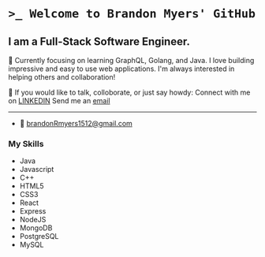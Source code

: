 # `>_ Welcome to Brandon Myers' GitHub`

##   I am a Full-Stack Software Engineer. 

🌱
Currently focusing on learning GraphQL, Golang, and Java.
I love building impressive and easy to use web applications. I'm always interested in helping others and collaboration! 

👯 
If you would like to talk, colloborate, or just say howdy:
Connect with me on [LINKEDIN](https://www.linkedin.com/in/brandon-robert-myers-469a8b121/) 
Send me an [email](mailto:brandonRmyers1512@gmail.com)

---

- 💬   brandonRmyers1512@gmail.com


### My Skills
- Java
- Javascript
- C++
- HTML5
- CSS3
- React
- Express
- NodeJS
- MongoDB
- PostgreSQL
- MySQL

